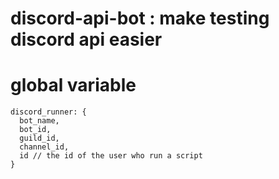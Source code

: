 # discord-api-bot : make testing discord api easier

# global variable
```
discord_runner: {
  bot_name,
  bot_id,
  guild_id,
  channel_id,
  id // the id of the user who run a script
}
```
